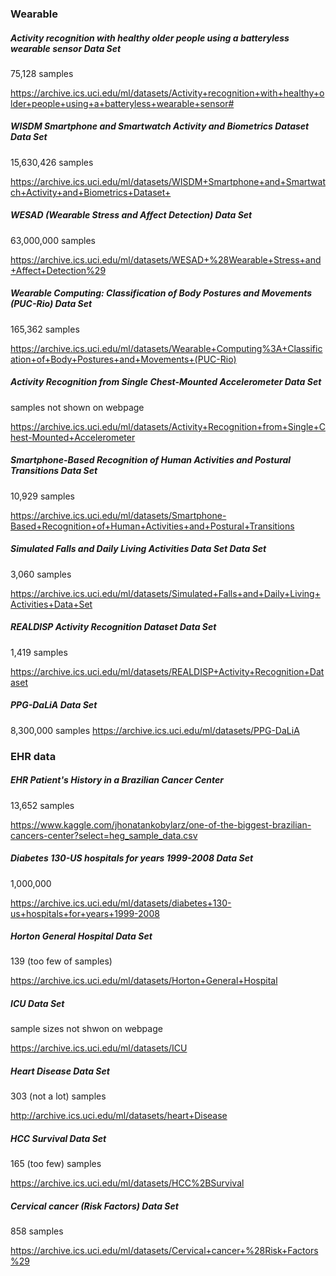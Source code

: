 ### Wearable

##### Activity recognition with healthy older people using a batteryless wearable sensor Data Set
75,128 samples

https://archive.ics.uci.edu/ml/datasets/Activity+recognition+with+healthy+older+people+using+a+batteryless+wearable+sensor#

##### WISDM Smartphone and Smartwatch Activity and Biometrics Dataset Data Set
15,630,426 samples

https://archive.ics.uci.edu/ml/datasets/WISDM+Smartphone+and+Smartwatch+Activity+and+Biometrics+Dataset+

##### WESAD (Wearable Stress and Affect Detection) Data Set
63,000,000 samples

https://archive.ics.uci.edu/ml/datasets/WESAD+%28Wearable+Stress+and+Affect+Detection%29


##### Wearable Computing: Classification of Body Postures and Movements (PUC-Rio) Data Set
165,362 samples

https://archive.ics.uci.edu/ml/datasets/Wearable+Computing%3A+Classification+of+Body+Postures+and+Movements+(PUC-Rio)

##### Activity Recognition from Single Chest-Mounted Accelerometer Data Set
samples not shown on webpage

https://archive.ics.uci.edu/ml/datasets/Activity+Recognition+from+Single+Chest-Mounted+Accelerometer

##### Smartphone-Based Recognition of Human Activities and Postural Transitions Data Set
10,929 samples

https://archive.ics.uci.edu/ml/datasets/Smartphone-Based+Recognition+of+Human+Activities+and+Postural+Transitions

##### Simulated Falls and Daily Living Activities Data Set Data Set
3,060 samples

https://archive.ics.uci.edu/ml/datasets/Simulated+Falls+and+Daily+Living+Activities+Data+Set

##### REALDISP Activity Recognition Dataset Data Set
1,419 samples

https://archive.ics.uci.edu/ml/datasets/REALDISP+Activity+Recognition+Dataset

##### PPG-DaLiA Data Set
8,300,000 samples
https://archive.ics.uci.edu/ml/datasets/PPG-DaLiA

### EHR data

##### EHR Patient's History in a Brazilian Cancer Center
13,652 samples

https://www.kaggle.com/jhonatankobylarz/one-of-the-biggest-brazilian-cancers-center?select=heg_sample_data.csv

##### Diabetes 130-US hospitals for years 1999-2008 Data Set
1,000,000

https://archive.ics.uci.edu/ml/datasets/diabetes+130-us+hospitals+for+years+1999-2008

##### Horton General Hospital Data Set
139 (too few of samples)

https://archive.ics.uci.edu/ml/datasets/Horton+General+Hospital

##### ICU Data Set
sample sizes not shwon on webpage

https://archive.ics.uci.edu/ml/datasets/ICU

##### Heart Disease Data Set
303 (not a lot) samples

http://archive.ics.uci.edu/ml/datasets/heart+Disease

##### HCC Survival Data Set
165 (too few) samples

https://archive.ics.uci.edu/ml/datasets/HCC%2BSurvival

##### Cervical cancer (Risk Factors) Data Set
858 samples

https://archive.ics.uci.edu/ml/datasets/Cervical+cancer+%28Risk+Factors%29

